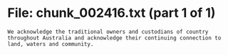 ﻿# File: chunk_002416.txt (part 1 of 1)
```
We acknowledge the traditional owners and custodians of country throughout Australia and acknowledge their continuing connection to land, waters and community.
```

